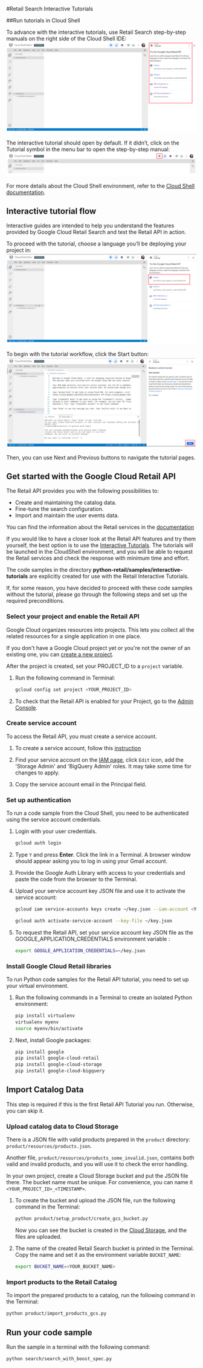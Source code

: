 #Retail Search Interactive Tutorials

##Run tutorials in Cloud Shell

To advance with the interactive tutorials, use Retail Search step-by-step manuals on the right side of the Cloud Shell IDE: 
![Interactive tutorials](images/tutorial1.png)

The interactive tutorial should open by default. If it didn’t, click on the Tutorial symbol in the menu bar to open the step-by-step manual:
![Toggle tutorial](images/tutorials2.png)

For more details about the Cloud Shell environment, refer to the [Cloud Shell documentation](https://cloud.google.com/shell/docs).

## Interactive tutorial flow

Interactive guides are intended to help you understand the features provided by Google Cloud Retail Search and test the Retail API in action.

To proceed with the tutorial, choose a language you’ll be deploying your project in:
![Select a programming language](images/tutorials3.png)


To begin with the tutorial workflow, click the Start button:
![Begin with the tutorial](images/tutorials4.png)

Then, you can use Next and Previous buttons to navigate the tutorial pages.

## Get started with the Google Cloud Retail API

The Retail API provides you with the following possibilities to: 
  - Create and maintaining the catalog data. 
  - Fine-tune the search configuration.
  - Import and maintain the user events data.

You can find the information about the Retail services in the [documentation](https://cloud.google.com/retail/docs)

<!--TODO(tkarasova) update the link to the tutorials when will be published-->
If you would like to have a closer look at the Retail API features and try them yourself,
the best option is to use the [Interactive Tutorials](https://cloud.google.com/retail/docs/overview). The tutorials will be launched in the CloudShell environment, and you will be able to request the Retail services and check the response with minimum time and effort.

The code samples in the directory **python-retail/samples/interactive-tutorials** are explicitly created for use with the Retail Interactive Tutorials.

If, for some reason, you have decided to proceed with these code samples without the tutorial, please go through the following steps and set up the required preconditions.

### Select your project and enable the Retail API

Google Cloud organizes resources into projects. This lets you
collect all the related resources for a single application in one place.

If you don't have a Google Cloud project yet or you're not the owner of an existing one, you can
[create a new project](https://console.cloud.google.com/projectcreate).

After the project is created, set your PROJECT_ID to a ```project``` variable.
1. Run the following command in Terminal:
    ```bash
    gcloud config set project <YOUR_PROJECT_ID>
    ```

1. To check that the Retail API is enabled for your Project, go to the [Admin Console](https://console.cloud.google.com/ai/retail/).

### Create service account

To access the Retail API, you must create a service account.

1. To create a service account, follow this [instruction](https://cloud.google.com/retail/docs/setting-up#service-account)

1. Find your service account on the [IAM page](https://console.cloud.google.com/iam-admin/iam),
   click `Edit` icon, add the 'Storage Admin' and 'BigQuery Admin' roles. It may take some time for changes to apply.

1. Copy the service account email in the Principal field.

### Set up authentication

To run a code sample from the Cloud Shell, you need to be authenticated using the service account credentials.

1. Login with your user credentials.
    ```bash
    gcloud auth login
    ```

1. Type `Y` and press **Enter**. Click the link in a Terminal. A browser window should appear asking you to log in using your Gmail account.

1. Provide the Google Auth Library with access to your credentials and paste the code from the browser to the Terminal.

1. Upload your service account key JSON file and use it to activate the service account:

    ```bash
    gcloud iam service-accounts keys create ~/key.json --iam-account <YOUR_SERVICE_ACCOUNT_EMAIL>
    ```

    ```bash
    gcloud auth activate-service-account --key-file ~/key.json
    ```

1. To request the Retail API, set your service account key JSON file as the GOOGLE_APPLICATION_CREDENTIALS environment variable :
    ```bash
    export GOOGLE_APPLICATION_CREDENTIALS=~/key.json
    ```

### Install Google Cloud Retail libraries

To run Python code samples for the Retail API tutorial, you need to set up your virtual environment.

1. Run the following commands in a Terminal to create an isolated Python environment:
    ```bash
    pip install virtualenv
    virtualenv myenv
    source myenv/bin/activate
    ```
1. Next, install Google packages:
    ```bash
    pip install google
    pip install google-cloud-retail
    pip install google-cloud-storage
    pip install google-cloud-bigquery

    ```

## Import Catalog Data

This step is required if this is the first Retail API Tutorial you run.
Otherwise, you can skip it.

### Upload catalog data to Cloud Storage

There is a JSON file with valid products prepared in the `product` directory:
`product/resources/products.json`.

Another file, `product/resources/products_some_invalid.json`, contains both valid and invalid products, and you will use it to check the error handling.

In your own project, create a Cloud Storage bucket and put the JSON file there.
The bucket name must be unique. For convenience, you can name it `<YOUR_PROJECT_ID>_<TIMESTAMP>`.

1. To create the bucket and upload the JSON file, run the following command in the Terminal:

    ```bash
    python product/setup_product/create_gcs_bucket.py
    ```

    Now you can see the bucket is created in the [Cloud Storage](https://console.cloud.google.com/storage/browser), and the files are uploaded.

1. The name of the created Retail Search bucket is printed in the Terminal. Copy the name and set it as the environment variable `BUCKET_NAME`:

    ```bash
    export BUCKET_NAME=<YOUR_BUCKET_NAME>
    ```

### Import products to the Retail Catalog

To import the prepared products to a catalog, run the following command in the Terminal:

```bash
python product/import_products_gcs.py
```

## Run your code sample

Run the sample in a terminal with the following command:
```bash
python search/search_with_boost_spec.py
```
